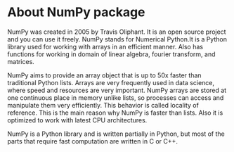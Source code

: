 # About NumPy package

NumPy was created in 2005 by Travis Oliphant. It is an open source project and you can use it freely.
NumPy stands for Numerical Python.It is a Python library used for working with arrays in an efficient manner.
Also has functions for working in domain of linear algebra, fourier transform, and matrices.

NumPy aims to provide an array object that is up to 50x faster than traditional Python lists.
Arrays are very frequently used in data science, where speed and resources are very important.
NumPy arrays are stored at one continuous place in memory unlike lists, so processes can access and manipulate them very efficiently.
This behavior is called locality of reference.
This is the main reason why NumPy is faster than lists. Also it is optimized to work with latest CPU architectures.

NumPy is a Python library and is written partially in Python, but most of the parts that require fast computation are written in C or C++.




